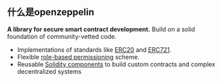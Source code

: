 ## 什么是openzeppelin

**A library for secure smart contract development.** Build on a solid foundation of community-vetted code.

- Implementations of standards like [ERC20](https://docs.openzeppelin.com/contracts/5.x/erc20) and [ERC721](https://docs.openzeppelin.com/contracts/5.x/erc721).
- Flexible [role-based permissioning](https://docs.openzeppelin.com/contracts/5.x/access-control) scheme.
- Reusable [Solidity components](https://docs.openzeppelin.com/contracts/5.x/utilities) to build custom contracts and complex decentralized systems